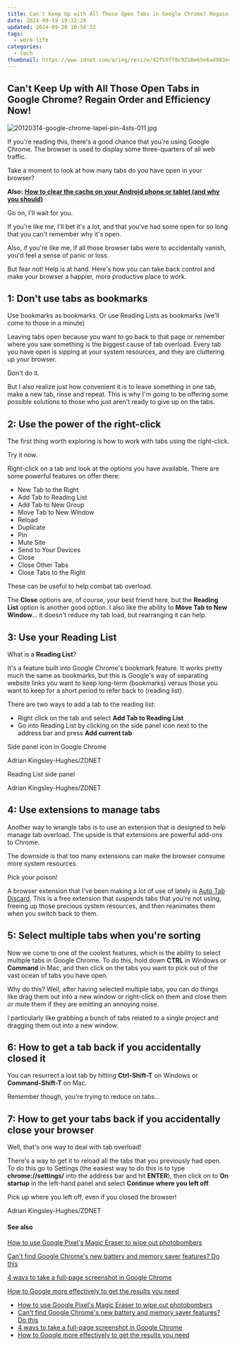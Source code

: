 ```yaml
---
title: Can't Keep Up with All Those Open Tabs in Google Chrome? Regain Order and Efficiency Now!
date: 2024-09-19 19:32:28
updated: 2024-09-20 10:58:32
tags:
  - work-life
categories:
  - tech
thumbnail: https://www.zdnet.com/a/img/resize/42f55ff8c9210e65e6a4983e430c7f00560bd90a/2019/12/10/f5f6e56d-93cd-4542-a6b9-f1caf732ad8e/20120314-google-chrome-lapel-pin-4sts-011.jpg?width=278&height=156&fit=crop&auto=webp
---
```


## Can't Keep Up with All Those Open Tabs in Google Chrome? Regain Order and Efficiency Now!

![20120314-google-chrome-lapel-pin-4sts-011.jpg](https://www.zdnet.com/a/img/resize/7f6b3f8d9afe6a6d325b3621c348e9e143364e40/2019/12/10/f5f6e56d-93cd-4542-a6b9-f1caf732ad8e/20120314-google-chrome-lapel-pin-4sts-011.jpg?auto=webp&width=1280)

If you're reading this, there's a good chance that you're using Google Chrome. The browser is used to display some three-quarters of all web traffic.

Take a moment to look at how many tabs do you have open in your browser? 

**Also:** [**How to clear the cache on your Android phone or tablet (and why you should)**](https://www.zdnet.com/article/how-to-clear-the-cache-on-your-android-phone-or-tablet-and-why-you-should/)

Go on, I'll wait for you.

If you're like me, I'll bet it's a lot, and that you've had some open for so long that you can't remember why it's open.

Also, if you're like me, if all those browser tabs were to accidentally vanish, you'd feel a sense of panic or loss.

But fear not! Help is at hand. Here's how you can take back control and make your browser a happier, more productive place to work.

## 1: Don't use tabs as bookmarks

Use bookmarks as bookmarks. Or use Reading Lists as bookmarks (we'll come to those in a minute)

Leaving tabs open because you want to go back to that page or remember where you saw something is the biggest cause of tab overload. Every tab you have open is sipping at your system resources, and they are cluttering up your browser.

Don't do it.

But I also realize just how convenient it is to leave something in one tab, make a new tab, rinse and repeat. This is why I'm going to be offering some possible solutions to those who just aren't ready to give up on the tabs.

## 2: Use the power of the right-click

The first thing worth exploring is how to work with tabs using the right-click. 

Try it now. 

Right-click on a tab and look at the options you have available. There are some powerful features on offer there:

* New Tab to the Right
* Add Tab to Reading List
* Add Tab to New Group
* Move Tab to New Window
* Reload
* Duplicate
* Pin
* Mute Site
* Send to Your Devices
* Close
* Close Other Tabs
* Close Tabs to the Right

These can be useful to help combat tab overload. 

The **Close** options are, of course, your best friend here, but the **Reading List** option is another good option. I also like the ability to **Move Tab to New Window**... it doesn't reduce my tab load, but rearranging it can help. 

## 3: Use your Reading List

What is a **Reading List**? 

It's a feature built into Google Chrome's bookmark feature. It works pretty much the same as bookmarks, but this is Google's way of separating website links you want to keep long-term (bookmarks) versus those you want to keep for a short period to refer back to (reading list).

There are two ways to add a tab to the reading list:

* Right click on the tab and select **Add Tab to Reading List**
* Go into Reading List by clicking on the side panel icon next to the address bar and press **Add current tab**

Side panel icon in Google Chrome

Adrian Kingsley-Hughes/ZDNET

Reading List side panel

Adrian Kingsley-Hughes/ZDNET

## 4: Use extensions to manage tabs

Another way to wrangle tabs is to use an extension that is designed to help manage tab overload. The upside is that extensions are powerful add-ons to Chrome. 

The downside is that too many extensions can make the browser consume more system resources.

Pick your poison!

A browser extension that I've been making a lot of use of lately is [Auto Tab Discard](https://www.zdnet.com/article/auto-tab-discard-how-a-free-extension-speeds-up-google-chrome/#link=%7B%22role%22:%22standard%22,%22href%22:%22https://www.zdnet.com/article/auto-tab-discard-how-a-free-extension-speeds-up-google-chrome/%22,%22target%22:%22%5Fblank%22,%22absolute%22:%22%22,%22linkText%22:%22Auto%20Tab%20Discard%22%7D). This is a free extension that suspends tabs that you're not using, freeing up those precious system resources, and then reanimates them when you switch back to them.

## 5: Select multiple tabs when you're sorting

Now we come to one of the coolest features, which is the ability to select multiple tabs in Google Chrome. To do this, hold down **CTRL** in Windows or **Command** in Mac, and then click on the tabs you want to pick out of the vast ocean of tabs you have open. 

Why do this? Well, after having selected multiple tabs, you can do things like drag them out into a new window or right-click on them and close them or mute them if they are emitting an annoying noise.

I particularly like grabbing a bunch of tabs related to a single project and dragging them out into a new window.

## 6: How to get a tab back if you accidentally closed it

You can resurrect a lost tab by hitting **Ctrl-Shift-T** on Windows or **Command-Shift-T** on Mac.

Remember though, you're trying to reduce on tabs...

## 7: How to get your tabs back if you accidentally close your browser

Well, that's one way to deal with tab overload!

There's a way to get it to reload all the tabs that you previously had open. To do this go to Settings (the easiest way to do this is to type **chrome://settings/** into the address bar and hit **ENTER**), then click on to **On startup** in the left-hand panel and select **Continue where you left off**.

Pick up where you left off, even if you closed the browser!

Adrian Kingsley-Hughes/ZDNET

#### See also

[How to use Google Pixel's Magic Eraser to wipe out photobombers](https://www.zdnet.com/article/how-to-use-magic-eraser-on-the-google-pixel/ "How to use Google Pixel's Magic Eraser to wipe out photobombers")

[Can't find Google Chrome's new battery and memory saver features? Do this](https://www.zdnet.com/article/cant-find-google-chromes-new-battery-and-memory-saver-features-do-this/ "Can't find Google Chrome's new battery and memory saver features? Do this")

[4 ways to take a full-page screenshot in Google Chrome](https://www.zdnet.com/article/how-to-take-a-full-page-screenshot-in-google-chrome/ "4 ways to take a full-page screenshot in Google Chrome")

[How to Google more effectively to get the results you need](https://www.zdnet.com/article/how-to-use-google-search-more-effectively-to-get-the-results-you-need/ "How to Google more effectively to get the results you need")

* [How to use Google Pixel's Magic Eraser to wipe out photobombers](https://www.zdnet.com/article/how-to-use-magic-eraser-on-the-google-pixel/ "How to use Google Pixel's Magic Eraser to wipe out photobombers")
* [Can't find Google Chrome's new battery and memory saver features? Do this](https://www.zdnet.com/article/cant-find-google-chromes-new-battery-and-memory-saver-features-do-this/ "Can't find Google Chrome's new battery and memory saver features? Do this")
* [4 ways to take a full-page screenshot in Google Chrome](https://www.zdnet.com/article/how-to-take-a-full-page-screenshot-in-google-chrome/ "4 ways to take a full-page screenshot in Google Chrome")
* [How to Google more effectively to get the results you need](https://www.zdnet.com/article/how-to-use-google-search-more-effectively-to-get-the-results-you-need/ "How to Google more effectively to get the results you need")

###   

###

<ins class="adsbygoogle"
     style="display:block"
     data-ad-format="autorelaxed"
     data-ad-client="ca-pub-7571918770474297"
     data-ad-slot="1223367746"></ins>



<ins class="adsbygoogle"
     style="display:block"
     data-ad-client="ca-pub-7571918770474297"
     data-ad-slot="8358498916"
     data-ad-format="auto"
     data-full-width-responsive="true"></ins>

